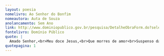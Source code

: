 ```yaml
---
layout: poesia
nomelivro: Ao Senhor do Bonfim
nomeautora: Auta de Souza
anolancamento: Sem Ano
link: http://www.dominiopublico.gov.br/pesquisa/DetalheObraForm.do?select_action=&co_obra=81673
fontelivro: Domínio Público
quote: |
  Amado Senhor,<br>Meu doce Jesus,<br>Que morres de amor<br>Suspenso da Cruz!
quotepagina: 1
---
```

